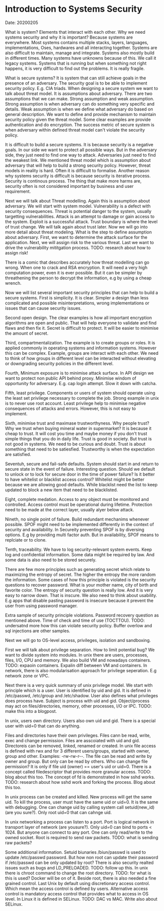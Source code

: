 # Introduction to Systems Security

Date: 20200205

What is system? Elements that interact with each other. Why we need systems security and why it is important? Because systems are everywhere. Most systems contains multiple stacks, layers, languages, implementations, Oses, hardwares and all interacting together. Systems are also difficult to maintain, manage and integrate. Systems also mostly build in different times. Many systems have unknowns because of this. We call it legacy systems. Systems that is running but when something not right happens, it is very difficult to find out the problems. It is really fragile.

What is secure systems? It is system that can still achieve goals in the presence of an adversary. The security goal is to be able to implement security policy. E.g. CIA triads. When designing a secure system we want to talk about threat model. It is assumptions about adversary. There are two assumptions that we can make. Strong assumption and weak assumption. Strong assumption is when adversary can do something very specific and details. Weak assumption is when we define what adversary do based on general description. We want to define and provide mechanism to maintain security policy given the threat model. Some clear examples are provide authentication and do encryption. The success metric of secure system is when adversary within defined threat model can't violate the security policy.

It is difficult to build a secure systems. It is because security is a negative goals. In our side we want to protect all possible ways. But in the adversary side, they just need to find one way to attack. Adversaries just need to find the weakest link. We mentioned threat model which is assumption about adversary that will help to build a strong security policy. However, threat models in reality is hard. Often it is difficult to formalise. Another reason why systems security is difficult is because security is iterative process. Security is continous process. The thing that make more harms are, security often is not considered important by business and user requirement.

Next we will talk about Threat modelling. Again this is assumption about adversary. We will start with system model. Vulnerability is a defect with security consequences. Threat is potential danger to the system, usually targetting vulnerabilities. Attack is an attempt to damage or gain access to the system. Exploit is a successful attack. Trust boundary is where the level of trust change. We will talk again about trust later. Now we will go into more detail about threat modeling. What is the step to define assumption about adversary. First, we want to determine the attack surface for the application. Next, we will assign risk to the various threat. Last we want to drive the vulnerability mititgation process. TODO: research about how to assign risk!

There is a comic that describes accurately how threat modelling can go wrong. When one to crack and RSA encryption. It will need a very high computation power, even it is ever possible. But it can be simpler by threathening the person to decrypt the information, e.g by using a cheap wrench.

Now we will list several important security principles that can help to build  a secure systems. First is simplicity. It is clear. Simpler a design than less complicated and possible misinterpretations, wrong implementations or issues that can cause security issues.

Second open design. The clear examples is how all important encryption algorithms are open and public. That will help everyone to validate and find flaws and then fix it. Secret is difficult to protect. It will be easier to minimise the amount of secret.

Third, compartmentalization. The example is to create groups or roles. It is applied commonly in operating systems and information systems. However this can be complex. Example, groups are interact with each other. We need to think of how groups in different level can be interacted without elevating or downgrading security policies in the different level.

Fourth, Minimum exposure is to minimise attack surface. In API design we want to protect non public API behind proxy. Minimise windom of opportunity for adversary. E.g. cap login attempt. Slow it down with catcha.

Fifth, least privilege. Components or users of system should operate using the least set privilege necessary to complete the job. Strong example in unix is to never use root account. Least privilege help to minimise negative consequences of attacks and errors. However, this is not easy to implement.

Sixth, minimise trust and maximase trustworthyness. Why people trust? Why we trust when buying mineral water in supermarket? It is because it cheap to trust. It will cost you time and maybe money if you don't trust simple things that you do in daily life. Trust is good in society. But trust is not good in systems. We need to be curious and doubt. Trust is about something that need to be satiesfied. Trustworthy is when the expectation are satisfied.

Seventuh, secure and fail-safe defaults. System should start in and return to secure state in the event of failure. Interesting question. Should we default to unlock or to lock for secure door in the time of power failure? Is it better to have whitelist or blacklist access control? Whitelist might be better because we are allowing good defaults. While blacklist need the list to keep updated to block a new item that need to be blacklisted.

Eight, complete medation. Access to any object must be monitored and controlled. Access control must be operational during lifetime. Protection need to be made at the correct layer, usually alyer below attack. 

Nineth, no single point of failure. Build redundant mechanims whenever possible. SPOF might need to be implemented differently in the context of security and availability. In Secureity preventing SPOF is by diversing options. E.g by providing multi factor auth. But in availability, SPOF means to replciate or to clone.

Tenth, traceability. We have to log security-relevant system events. Keep log and confidential information. Some data might be required by law. And some data is also need to be stored securely.

There are few more principles such as generating secret which relate to maximizing the entropy of secret. The higher the entropy the more random the information. Some cases of how this principle is violated is the security questions to recover password. What is your mother name, city of birth and favorite color. The entropy of security question is really low. And it is very easy to narrow down. That is inscure. We also need to think about usability. E.g apps that disable pasting password is insecure because it prevent the user from using password manager.

Extra sample of security principle violations. Password recovery question as mentioned above. Time of check and time of use (TOCTTOU). TODO: undersatnd more how this can violate security policy. Buffer overlow and sql injections are other samples.

Next we will go to OS-level access, privileges, isolation and sandboxing.

First we will talk about privilege separation. How to limit potential bug? We want to divide system into modules. In unix there are users, processes, files, I/O, CPU and memory. We also build VM and nowadays containers. TODO: expaoin containers. Expalin diff between VM and containers. In network, there is also modularisation approach for privilege seperation. E.g network zone or VPC.

Next there is a very quick summary of unix privilege model. We start with principle which is a user. User is identified by uid and gid. It is defined in /etc/passwd, /etc/group and /etc/shadow. User also defines what privileges does process have. Subject is process with uid and gid. Object/process may act on files/directories, memory, other processes, I/O or IPC. TODO: make this into a blogpost.

In unix, users own directory. Users also own uid and gid. There is a special user with uid=0 that can do anything.

Files and directories have their own privileges. Files cann be read, write, exec and change permission. Files are asscoiated with uid and gid. Directoreis can be removed, linked, renamed or created. In unix file access is defined with rwx and for 3 different users/groups, started with owner, group and other. Examples: -rw-rw-r--. The file can be read and write by owner and group. But only can be read by others. Who can change file permission? It is only if file uid (owner) == user's uid or uid=0. There is a concept called filedescriptor that provides more granular access. TODO: blog about this too. The concept of fd is demonstrated in how sshd works. TODO: research about how sshd work and forking the process. Blog about this too.

In unix process can be created and killed. New process will get the same uid. To kill the process, user must have the same uid or uid=0. It is the same with debugging. One can change uid by calling system call setuid(new_id) (are you sure?). Only root uid=0 that can cahnge uid.

In unix networking a process can listen to a port. Port is logical network in transport layer of network (are yousure?). Only uid=0 can bind to ports < 1024. But anyone can connect to any port. One can only read/write to the owned socket. Root is required to send raw packets. TODO: what is sending raw packets? 

Some additional information. Setuid biunaries /biun/passwd is used to update /etc/passwd password. But how non root can update their password if /etc/passwd can be only updated by root? There is also security realted issues such as bugs and LD_PRELOADED. TODO: follow up this. In unix there is chroot command to change the root directory. TODO: for what is this is used? Docker will be on of it. Beside root, there is also needed a fine grained control. Last Unix by default using discretionary access control. Which mean the access control is defined by users. Alternative access control is mandatory access control that provides what to access in OS level. In Linux it is defined in SELinux. TODO: DAC vs MAC. Write also about SELinux.
